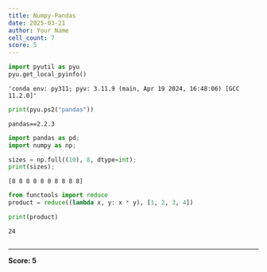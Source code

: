 ```yaml
---
title: Numpy-Pandas
date: 2025-03-21
author: Your Name
cell_count: 7
score: 5
---
```


```python
import pyutil as pyu
pyu.get_local_pyinfo()
```




    'conda env: py311; pyv: 3.11.9 (main, Apr 19 2024, 16:48:06) [GCC 11.2.0]'




```python
print(pyu.ps2("pandas"))
```

    pandas==2.2.3
    



```python
import pandas as pd;
import numpy as np;
```


```python
sizes = np.full((10), 8, dtype=int);    
print(sizes);
```

    [8 8 8 8 8 8 8 8 8 8]



```python
from functools import reduce
product = reduce((lambda x, y: x * y), [1, 2, 3, 4])
```


```python
print(product)
```

    24



```python

```


---
**Score: 5**